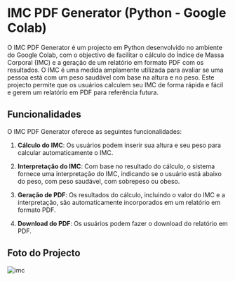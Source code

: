 # IMC PDF Generator (Python - Google Colab)

O IMC PDF Generator é um projecto em Python desenvolvido no ambiente do Google Colab, com o objectivo de facilitar o cálculo do Índice de Massa Corporal (IMC) e a geração de um relatório em formato PDF com os resultados. O IMC é uma medida amplamente utilizada para avaliar se uma pessoa está com um peso saudável com base na altura e no peso. Este projecto permite que os usuários calculem seu IMC de forma rápida e fácil e gerem um relatório em PDF para referência futura.

## Funcionalidades

O IMC PDF Generator oferece as seguintes funcionalidades:

1. **Cálculo do IMC**: Os usuários podem inserir sua altura e seu peso para calcular automaticamente o IMC.

2. **Interpretação do IMC**: Com base no resultado do cálculo, o sistema fornece uma interpretação do IMC, indicando se o usuário está abaixo do peso, com peso saudável, com sobrepeso ou obeso.

3. **Geração de PDF**: Os resultados do cálculo, incluindo o valor do IMC e a interpretação, são automaticamente incorporados em um relatório em formato PDF.

4. **Download do PDF**: Os usuários podem fazer o download do relatório em PDF.

## Foto do Projecto

![imc](https://github.com/fernandogomesfg/imc-pdf-generator/assets/59961857/98e55d13-aecc-40eb-ae79-96e2670fcbf9)
